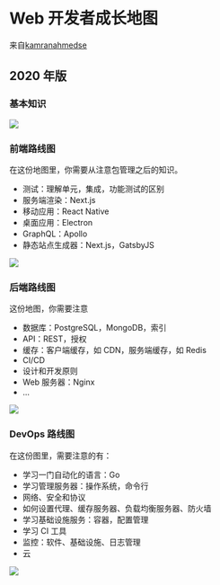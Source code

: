 # Web 开发者成长地图

来自[kamranahmedse](https://github.com/kamranahmedse/developer-roadmap)

## 2020 年版

### 基本知识

![](intro.png)

### 前端路线图

在这份地图里，你需要从注意包管理之后的知识。

- 测试：理解单元，集成，功能测试的区别
- 服务端渲染：Next.js
- 移动应用：React Native
- 桌面应用：Electron
- GraphQL：Apollo
- 静态站点生成器：Next.js，GatsbyJS

![](frontend.png)

### 后端路线图

这份地图，你需要注意

- 数据库：PostgreSQL，MongoDB，索引
- API：REST，授权
- 缓存：客户端缓存，如 CDN，服务端缓存，如 Redis
- CI/CD
- 设计和开发原则
- Web 服务器：Nginx
- ...

![](backend.png)

### DevOps 路线图

在这份图里，需要注意的有：

- 学习一门自动化的语言：Go
- 学习管理服务器：操作系统，命令行
- 网络、安全和协议
- 如何设置代理、缓存服务器、负载均衡服务器、防火墙
- 学习基础设施服务：容器，配置管理
- 学习 CI 工具
- 监控：软件、基础设施、日志管理
- 云

![](devops.png)